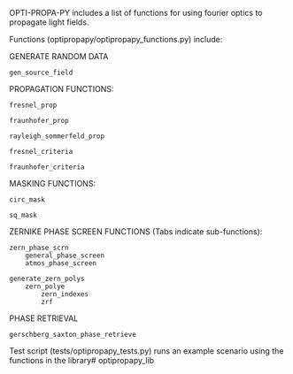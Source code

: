 OPTI-PROPA-PY includes a list of functions for using fourier optics to propagate light fields.

Functions (optipropapy/optipropapy_functions.py) include:

GENERATE RANDOM DATA

    gen_source_field

PROPAGATION FUNCTIONS:
    
    fresnel_prop

    fraunhofer_prop

    rayleigh_sommerfeld_prop

    fresnel_criteria

    fraunhofer_criteria

MASKING FUNCTIONS:

    circ_mask

    sq_mask

ZERNIKE PHASE SCREEN FUNCTIONS (Tabs indicate sub-functions):

    zern_phase_scrn
        general_phase_screen
        atmos_phase_screen

    generate_zern_polys
        zern_polye
            zern_indexes
            zrf

PHASE RETRIEVAL

    gerschberg_saxton_phase_retrieve

Test script (tests/optipropapy_tests.py) runs an example scenario using the functions in the library# optipropapy_lib
